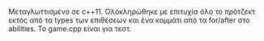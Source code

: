 Μεταγλωττισμένο σε c++11. Ολοκληρώθηκε με επιτυχία όλο το πρότζεκτ εκτός από τα types των επιθέσεων και ένα κομμάτι από τα for/after στο abilities. To game.cpp είναι για τεστ.